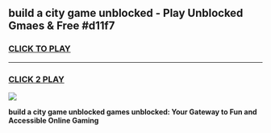 
## build a city game unblocked - Play Unblocked Gmaes & Free #d11f7
<h3>
<a href="https://premium.freeplayer.one?title=build_a_city_game_unblocked&ref=01M">CLICK TO PLAY</a></h3>
<hr>

<h3>
<a href="https://premium.freeplayer.one?title=build_a_city_game_unblocked&ref=01M">CLICK 2 PLAY</a>
  
</h3>

<a href="https://premium.freeplayer.one?title=build_a_city_game_unblocked&ref=01M"><img src="https://clearcache.store/games.png"></a>


**build a city game unblocked games unblocked: Your Gateway to Fun and Accessible Online Gaming**
